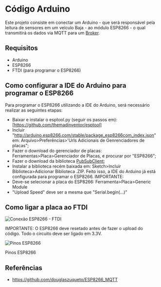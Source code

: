 # Código Arduino
Este projeto consiste em conectar um Arduino - que será responsável pela leitura de sensores em um veículo Baja - ao módulo ESP8266 - o qual transmitirá os dados via MQTT para um [Broker](https://github.com/ypereirars/mqtt-broker).

## Requisitos
* Arduino
* ESP8266
* FTDI (para programar o ESP8266)

## Como configurar a IDE do Arduino para programar o ESP8266
Para programar o ESP8266 utilizando a IDE do Arduino, será necessário realizar as seguintes etapas:
* Baixar e instalar o esptool.py (seguir os passos em): [https://github.com/themadinventor/esptool]
* Incluir "http://arduino.esp8266.com/stable/package_esp8266com_index.json" em: Arquivo>Preferências>'Urls Adicionais de Genrenciadores de placas";
* Fazer o download do gerenciador de placas: Ferramentas>Placa>Gerenciador de Placas, e procurar por "ESP8266";
* Fazer o download da biblioteca [PubSubClient](https://github.com/knolleary/pubsubclient);
* Instalar a biblioteca recém baixada em: Sketch>Incluir Biblioteca>Adicionar Biblioteca .ZIP.
Feito isso, a IDE do Arduino já está configurada para programar o ESP8266.
IMPORTANTE: 
* Deve-se selecionar a placa do ESP8266: Ferramenta>Placa>Generic Module
* "Upload Speed" deve ser a mesma que "Serial.begin(...)"

## Como ligar a placa ao FTDI
![Conexão ESP8266 - FTDI](https://cloud.githubusercontent.com/assets/4396233/16360601/f2f50206-3b41-11e6-9ae1-f17e4855c2fb.png)

IMPORTANTE: O ESP8266 deve resetado antes de fazer o upload do código. Todo o circuito deve ser ligado em 3.3V.

![Pinos ESP8266](https://cloud.githubusercontent.com/assets/4396233/16360656/e4278e04-3b43-11e6-8be6-44a411517cc0.png)

Pinos ESP8266

## Referências
* https://github.com/douglaszuqueto/ESP8266_MQTT
